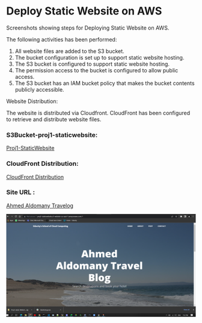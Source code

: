 <h1>Deploy Static Website on AWS</h1>

Screenshots showing steps for Deploying Static Website on AWS.

The following activities has been performed:

<ol>
  <li>All website files are added to the S3 bucket.</li>
  <li>The bucket configuration is set up to support static website hosting.</li>
  <li>The S3 bucket is configured to support static website hosting.</li>
  <li>The permission access to the bucket is configured to allow public access.</li>
  <li>The S3 bucket has an IAM bucket policy that makes the bucket contents publicly accessible.</li>
</ol>


Website Distribution:

The website is distributed via Cloudfront. CloudFront has been configured to retrieve and distribute website files.

<h3>S3Bucket-proj1-staticwebsite:</h3>


<a href = "https://s3.console.aws.amazon.com/s3/buckets/proj1-staticwebsite?region=us-east-1&tab=objects" target = "_blank"> Proj1-StaticWebsite </a>

<h3>CloudFront Distribution:</h3>

<a href = "https://us-east-1.console.aws.amazon.com/cloudfront/v3/home?region=us-east-1#/distributions/E2WR82KCSAQJ4Z" target = "_blank">CloudFront Distribution</a>


<h3>Site URL :</h3>

<a href = "http://proj1-staticwebsite.s3-website-us-east-1.amazonaws.com/#" target = "_blank">Ahmed Aldomany Travelog</a>

<img src = "./website overview.png">
